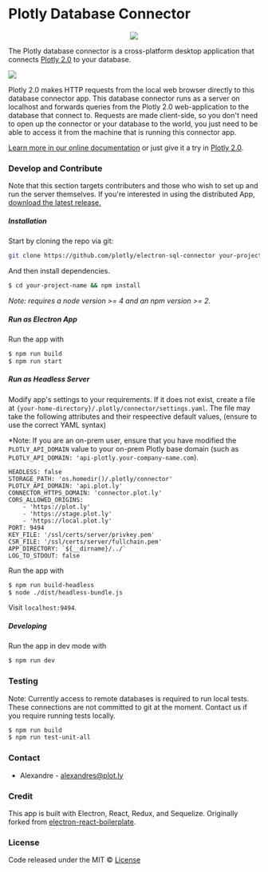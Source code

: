 # Plotly Database Connector
<p align="center">
<img src="https://raw.githubusercontent.com/plotly/plotly-database-connector/master/app/app.ico">
</p>

The Plotly database connector is a cross-platform desktop application that connects [Plotly 2.0](https://plot.ly/alpha/workspace) to your database.

![](http://g.recordit.co/LqhQcEcwti.gif)

Plotly 2.0 makes HTTP requests from the local web browser directly to this database connector app. This database connector runs as a server on localhost and forwards queries from the Plotly 2.0 web-application to the database that connect to. Requests are made client-side, so you don't need to open up the connector or your database to the world, you just need to be able to access it from the machine that is running this connector app.

[Learn more in our online documentation](http://help.plot.ly/database-connectors/) or just give it a try in [Plotly 2.0](https://plot.ly/alpha/workspace).


### Develop and Contribute

Note that this section targets contributers and those who wish to set up and run the server themselves. If you're interested in using the distributed App, [download the latest release.](https://github.com/plotly/plotly-database-connector/releases)

##### Installation
Start by cloning the repo via git:

```bash
git clone https://github.com/plotly/electron-sql-connector your-project-name
```

And then install dependencies.

```bash
$ cd your-project-name && npm install
```

*Note: requires a node version >= 4 and an npm version >= 2.*

##### Run as Electron App
Run the app with
```bash
$ npm run build
$ npm run start
```

##### Run as Headless Server
Modify app's settings to your requirements.
If it does not exist, create a  file at `{your-home-directory}/.plotly/connector/settings.yaml`.
The file may take the following attributes and their respeective default values, (ensure to use the correct YAML syntax)

*Note: If you are an on-prem user, ensure that you have modified the `PLOTLY_API_DOMAIN` value to your on-prem Plotly base domain (such as `PLOTLY_API_DOMAIN: 'api-plotly.your-company-name.com`).

```
HEADLESS: false
STORAGE_PATH: 'os.homedir()/.plotly/connector'
PLOTLY_API_DOMAIN: 'api.plot.ly'
CONNECTOR_HTTPS_DOMAIN: 'connector.plot.ly'
CORS_ALLOWED_ORIGINS: 
    - 'https://plot.ly'
    - 'https://stage.plot.ly'
    - 'https://local.plot.ly'
PORT: 9494
KEY_FILE: '/ssl/certs/server/privkey.pem'
CSR_FILE: '/ssl/certs/server/fullchain.pem'
APP_DIRECTORY: `${__dirname}/../`
LOG_TO_STDOUT: false
```

Run the app with
```bash
$ npm run build-headless
$ node ./dist/headless-bundle.js
```

Visit `localhost:9494`.

##### Developing
Run the app in dev mode with
```bash
$ npm run dev
```

### Testing

Note: Currently access to remote databases is required to run local tests. These connections are not committed to git at the moment. Contact us if you require running tests locally.

```bash
$ npm run build
$ npm run test-unit-all
```

### Contact

- Alexandre - alexandres@plot.ly

### Credit

This app is built with Electron, React, Redux, and Sequelize.
Originally forked from [electron-react-boilerplate](https://github.com/chentsulin/electron-react-boilerplate).

### License

Code released under the MIT © [License](https://github.com/plotly/plotly-sql-connector/blob/master/LICENSE)
